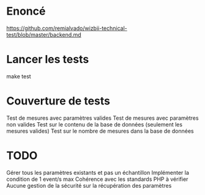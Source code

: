 # Enoncé

https://github.com/remialvado/wizbii-technical-test/blob/master/backend.md

# Lancer les tests
make test

# Couverture de tests
Test de mesures avec paramètres valides
Test de mesures avec paramètres non valides
Test sur le contenu de la base de données (seulement les mesures valides)
Test sur le nombre de mesures dans la base de données

# TODO
Gérer tous les paramètres existants et pas un échantillon
Implémenter la condition de 1 event/s max
Cohérence avec les standards PHP à vérifier
Aucune gestion de la sécurité sur la récupération des paramètres
